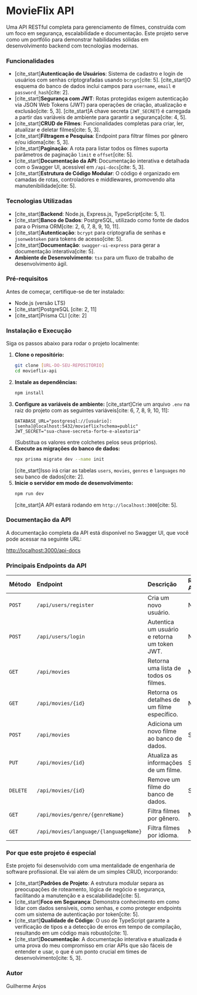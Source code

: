 # **MovieFlix API**

Uma API RESTful completa para gerenciamento de filmes, construída com um foco em segurança, escalabilidade e documentação. Este projeto serve como um portfólio para demonstrar habilidades sólidas em desenvolvimento backend com tecnologias modernas.

### **Funcionalidades**

* [cite_start]**Autenticação de Usuários**: Sistema de cadastro e login de usuários com senhas criptografadas usando `bcrypt`[cite: 5]. [cite_start]O esquema do banco de dados inclui campos para `username`, `email` e `password_hash`[cite: 2].
* [cite_start]**Segurança com JWT**: Rotas protegidas exigem autenticação via JSON Web Tokens (JWT) para operações de criação, atualização e exclusão[cite: 5, 3]. [cite_start]A chave secreta (`JWT_SECRET`) é carregada a partir das variáveis de ambiente para garantir a segurança[cite: 4, 5].
* [cite_start]**CRUD de Filmes**: Funcionalidades completas para criar, ler, atualizar e deletar filmes[cite: 5, 3].
* [cite_start]**Filtragem e Pesquisa**: Endpoint para filtrar filmes por gênero e/ou idioma[cite: 5, 3].
* [cite_start]**Paginação**: A rota para listar todos os filmes suporta parâmetros de paginação `limit` e `offset`[cite: 5].
* [cite_start]**Documentação da API**: Documentação interativa e detalhada com o Swagger UI, acessível em `/api-docs`[cite: 5, 3].
* [cite_start]**Estrutura de Código Modular**: O código é organizado em camadas de rotas, controladores e middlewares, promovendo alta manutenibilidade[cite: 5].

### **Tecnologias Utilizadas**

* [cite_start]**Backend**: Node.js, Express.js, TypeScript[cite: 5, 1].
* [cite_start]**Banco de Dados**: PostgreSQL, utilizado como fonte de dados para o Prisma ORM[cite: 2, 6, 7, 8, 9, 10, 11].
* [cite_start]**Autenticação**: `bcrypt` para criptografia de senhas e `jsonwebtoken` para tokens de acesso[cite: 5].
* [cite_start]**Documentação**: `swagger-ui-express` para gerar a documentação interativa[cite: 5].
* **Ambiente de Desenvolvimento**: `tsx` para um fluxo de trabalho de desenvolvimento ágil.

### **Pré-requisitos**

Antes de começar, certifique-se de ter instalado:

* Node.js (versão LTS)
* [cite_start]PostgreSQL [cite: 2, 11]
* [cite_start]Prisma CLI [cite: 2]

### **Instalação e Execução**

Siga os passos abaixo para rodar o projeto localmente:

1.  **Clone o repositório:**
    ```bash
    git clone [URL-DO-SEU-REPOSITÓRIO]
    cd movieflix-api
    ```
2.  **Instale as dependências:**
    ```bash
    npm install
    ```
3.  **Configure as variáveis de ambiente:**
    [cite_start]Crie um arquivo `.env` na raiz do projeto com as seguintes variáveis[cite: 6, 7, 8, 9, 10, 11]:
    ```dotenv
    DATABASE_URL="postgresql://[usuário]:[senha]@localhost:5432/movieflix?schema=public"
    JWT_SECRET="sua-chave-secreta-forte-e-aleatoria"
    ```
    (Substitua os valores entre colchetes pelos seus próprios).
4.  **Execute as migrações do banco de dados:**
    ```bash
    npx prisma migrate dev --name init
    ```
    [cite_start]Isso irá criar as tabelas `users`, `movies`, `genres` e `languages` no seu banco de dados[cite: 2].
5.  **Inicie o servidor em modo de desenvolvimento:**
    ```bash
    npm run dev
    ```
    [cite_start]A API estará rodando em `http://localhost:3000`[cite: 5].

### **Documentação da API**

A documentação completa da API está disponível no Swagger UI, que você pode acessar na seguinte URL:

[http://localhost:3000/api-docs](http://localhost:3000/api-docs)

### **Principais Endpoints da API**

| Método | Endpoint | Descrição | Requer Autenticação |
| :--- | :--- | :--- | :--- |
| `POST` | `/api/users/register` | Cria um novo usuário. | Não |
| `POST` | `/api/users/login` | Autentica um usuário e retorna um token JWT. | Não |
| `GET` | `/api/movies` | Retorna uma lista de todos os filmes. | Não |
| `GET` | `/api/movies/{id}` | Retorna os detalhes de um filme específico. | Não |
| `POST` | `/api/movies` | Adiciona um novo filme ao banco de dados. | Sim |
| `PUT` | `/api/movies/{id}` | Atualiza as informações de um filme. | Sim |
| `DELETE` | `/api/movies/{id}` | Remove um filme do banco de dados. | Sim |
| `GET` | `/api/movies/genre/{genreName}` | Filtra filmes por gênero. | Não |
| `GET` | `/api/movies/language/{languageName}` | Filtra filmes por idioma. | Não |

### **Por que este projeto é especial**

Este projeto foi desenvolvido com uma mentalidade de engenharia de software profissional. Ele vai além de um simples CRUD, incorporando:
* [cite_start]**Padrões de Projeto**: A estrutura modular separa as preocupações de roteamento, lógica de negócio e segurança, facilitando a manutenção e a escalabilidade[cite: 5].
* [cite_start]**Foco em Segurança**: Demonstra conhecimento em como lidar com dados sensíveis, como senhas, e como proteger endpoints com um sistema de autenticação por token[cite: 5].
* [cite_start]**Qualidade de Código**: O uso de TypeScript garante a verificação de tipos e a detecção de erros em tempo de compilação, resultando em um código mais robusto[cite: 1].
* [cite_start]**Documentação**: A documentação interativa e atualizada é uma prova do meu compromisso em criar APIs que são fáceis de entender e usar, o que é um ponto crucial em times de desenvolvimento[cite: 5, 3].

### **Autor**

Guilherme Anjos